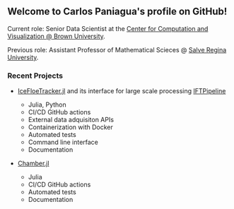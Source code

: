## Welcome to Carlos Paniagua's profile on GitHub!

Current role: Senior Data Scientist at the [Center for Computation and Visualization @ Brown University](https://ccv.brown.edu/about/#people).

Previous role: Assistant Professor of Mathematical Scieces @ [Salve Regina University](https://salve.edu/).

### Recent Projects
- [IceFloeTracker.jl](https://github.com/WilhelmusLab/IceFloeTracker.jl) and its interface for large scale processing [IFTPipeline](https://github.com/WilhelmusLab/ice-floe-tracker-pipeline)
  - Julia, Python
  - CI/CD GitHub actions
  - External data adquisiton APIs
  - Containerization with Docker
  - Automated tests
  - Command line interface
  - Documentation

- [Chamber.jl](https://github.com/brown-ccv/Chamber.jl)
  - Julia
  - CI/CD GitHub actions
  - Automated tests
  - Documentation
 
